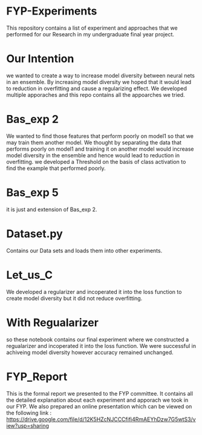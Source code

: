 # FYP-Experiments
This repository contains a list of experiment and approaches that we performed for our Research in my undergraduate final year project.  

# Our Intention 
we wanted to create a way to increase model diversity between neural nets in an ensemble. By increasing model diversity
we hoped that it would lead to reduction in overfitting and cause a regularizing effect. We developed multiple apporaches and this 
repo contains all the appoarches we tried.

# Bas_exp 2
We wanted to find those features that perform poorly on model1 so that we may train them another model. 
We thought by separating the data that performs poorly on model1 and training it on another model would 
increase model diversity in the ensemble and hence would lead to reduction in overfitting. we developed a 
Threshold on the basis of class activation to find the example that performed poorly.

# Bas_exp 5
it is just and extension of Bas_exp 2. 

# Dataset.py
Contains our Data sets and loads them into other experiments.

# Let_us_C
We developed a regularizer and incoperated it into the loss function to create model diversity but it did not reduce overfitting.

# With Regualarizer
so these notebook contains our final experiment where we constructed a regualarizer and incoperated it into the loss function. 
We were successful in achiveing model diversity however accuracy remained unchanged.

# FYP_Report 
This is the formal report we presented to the FYP committee. It contains all the detailed explanation about each experiment and apporach we took in our FYP. We also prepared an online presentation which can be viewed on the following link :
https://drive.google.com/file/d/12K5HZcNJCCCfifi4RmAEYhDzw7G5wtS3/view?usp=sharing


 
